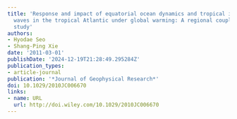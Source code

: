 ```yaml
---
title: 'Response and impact of equatorial ocean dynamics and tropical instability
  waves in the tropical Atlantic under global warming: A regional coupled downscaling
  study'
authors:
- Hyodae Seo
- Shang-Ping Xie
date: '2011-03-01'
publishDate: '2024-12-19T21:28:49.295284Z'
publication_types:
- article-journal
publication: '*Journal of Geophysical Research*'
doi: 10.1029/2010JC006670
links:
- name: URL
  url: http://doi.wiley.com/10.1029/2010JC006670
---
```

